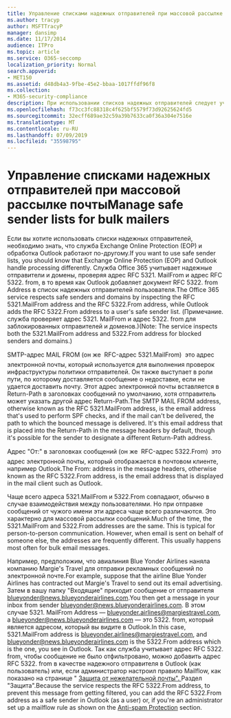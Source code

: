 ```yaml
---
title: Управление списками надежных отправителей при массовой рассылке почты
ms.author: tracyp
author: MSFTTracyP
manager: dansimp
ms.date: 11/17/2014
audience: ITPro
ms.topic: article
ms.service: O365-seccomp
localization_priority: Normal
search.appverid:
- MET150
ms.assetid: d48db4a3-9fbe-45e2-bbaa-1017ffdf96f8
ms.collection:
- M365-security-compliance
description: При использовании списков надежных отправителей следует учитывать, что обработка в службе Exchange Online Protection (EOP) и программе Outlook несколько отличается. Служба рассматривает надежных отправителей и домены, проверяя RFC-адреса 5321.MailFrom и 5322.From, в то время как программа Outlook добавляет RFC-адрес 5322.From в список надежных отправителей пользователя. (Примечание. Для заблокированных пользователей и доменов служба проверяет адреса 5321.MailFrom и 5322.From.)
ms.openlocfilehash: f73cc3fc88318c4f625bf5579f73d92625624fd5
ms.sourcegitcommit: 32ecff689ae32c59a39b7633ca0f36a304e7516e
ms.translationtype: MT
ms.contentlocale: ru-RU
ms.lasthandoff: 07/09/2019
ms.locfileid: "35598795"
---
```

# <a name="manage-safe-sender-lists-for-bulk-mailers"></a><span data-ttu-id="827ff-105">Управление списками надежных отправителей при массовой рассылке почты</span><span class="sxs-lookup"><span data-stu-id="827ff-105">Manage safe sender lists for bulk mailers</span></span>

<span data-ttu-id="827ff-106">Если вы хотите использовать списки надежных отправителей, необходимо знать, что служба Exchange Online Protection (EOP) и обработка Outlook работают по-другому.</span><span class="sxs-lookup"><span data-stu-id="827ff-106">If you want to use safe sender lists, you should know that Exchange Online Protection (EOP) and Outlook handle processing differently.</span></span> <span data-ttu-id="827ff-107">Служба Office 365 учитывает надежные отправители и домены, проверяя адрес RFC 5321. MailFrom и адрес RFC 5322. from, в то время как Outlook добавляет документ RFC 5322. from Address в список надежных отправителей пользователя.</span><span class="sxs-lookup"><span data-stu-id="827ff-107">The Office 365 service respects safe senders and domains by inspecting the RFC 5321.MailFrom address and the RFC 5322.From address, while Outlook adds the RFC 5322.From address to a user's safe sender list.</span></span> <span data-ttu-id="827ff-108">(Примечание. служба проверяет адрес 5321. MailFrom и адрес 5322. from для заблокированных отправителей и доменов.)</span><span class="sxs-lookup"><span data-stu-id="827ff-108">(Note: The service inspects both the 5321.MailFrom address and 5322.From address for blocked senders and domains.)</span></span>
  
<span data-ttu-id="827ff-p103">SMTP-адрес MAIL FROM (он же  RFC-адрес 5321.MailFrom)  это адрес электронной почты, который используется для выполнения проверок инфраструктуры политики отправителей. Он также выступает в роли пути, по которому доставляется сообщение о недоставке, если не удается доставить почту. Этот адрес электронной почты вставляется в Return-Path в заголовках сообщений по умолчанию, хотя отправитель может указать другой адрес Return-Path.</span><span class="sxs-lookup"><span data-stu-id="827ff-p103">The SMTP MAIL FROM address, otherwise known as the RFC 5321.MailFrom address, is the email address that's used to perform SPF checks, and if the mail can't be delivered, the path to which the bounced message is delivered. It's this email address that is placed into the Return-Path in the message headers by default, though it's possible for the sender to designate a different Return-Path address.</span></span>
  
<span data-ttu-id="827ff-111">Адрес "От:" в заголовках сообщений (он же  RFC-адрес 5322.From)  это адрес электронной почты, который отображается в почтовом клиенте, например Outlook.</span><span class="sxs-lookup"><span data-stu-id="827ff-111">The From: address in the message headers, otherwise known as the RFC 5322.From address, is the email address that is displayed in the mail client such as Outlook.</span></span>
  
<span data-ttu-id="827ff-p104">Чаще всего адреса 5321.MailFrom и 5322.From совпадают, обычно в случае взаимодействия между пользователями. Но при отправке сообщений от чужого имени эти адреса чаще всего различаются. Это характерно для массовой рассылки сообщений.</span><span class="sxs-lookup"><span data-stu-id="827ff-p104">Much of the time, the 5321.MailFrom and 5322.From addresses are the same. This is typical for person-to-person communication. However, when email is sent on behalf of someone else, the addresses are frequently different. This usually happens most often for bulk email messages.</span></span>
  
<span data-ttu-id="827ff-116">Например, предположим, что авиалиния Blue Yonder Airlines наняла компанию Margie's Travel для отправки рекламных сообщений по электронной почте.</span><span class="sxs-lookup"><span data-stu-id="827ff-116">For example, suppose that the airline Blue Yonder Airlines has contracted out Margie's Travel to send out its email advertising.</span></span> <span data-ttu-id="827ff-117">Затем в вашу папку "Входящие" приходит сообщение от отправителя blueyonder@news.blueyonderairlines.com.</span><span class="sxs-lookup"><span data-stu-id="827ff-117">You then get a message in your inbox from sender blueyonder@news.blueyonderairlines.com.</span></span> <span data-ttu-id="827ff-118">В этом случае 5321. MailFrom Address — blueyonder.airlines@margiestravel.com, а blueyonder@news.blueyonderairlines.com — это 5322. from, который является адресом, который вы видите в Outlook.</span><span class="sxs-lookup"><span data-stu-id="827ff-118">In this case, 5321.MailFrom address is blueyonder.airlines@margiestravel.com, and blueyonder@news.blueyonderairlines.com is the 5322.From address which is the one, you see in Outlook.</span></span> <span data-ttu-id="827ff-119">Так как служба учитывает адрес RFC 5322. from, чтобы сообщение не было отфильтровано, можно добавить адрес RFC 5322. from в качестве надежного отправителя в Outlook (как пользователь) или, если администратор настроил правило Mailflow, как показано на странице " [Защита от нежелательной почты". ](anti-spam-protection.md)Раздел "Защита".</span><span class="sxs-lookup"><span data-stu-id="827ff-119">Because the service respects the RFC 5322.From address, to prevent this message from getting filtered, you can add the RFC 5322.From address as a safe sender in Outlook (as a user) or, if you're an administrator set up a mailflow rule as shown on the [Anti-spam Protection](anti-spam-protection.md) section.</span></span>
  

